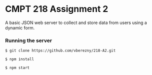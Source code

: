 # CMPT 218 Assignment 2

A basic JSON web server to collect and store data from users using a dynamic form.

### Running the server

`$ git clone https://github.com/vberezny/218-A2.git`

`$ npm install`

`$ npm start`
